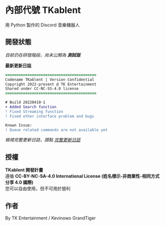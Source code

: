 # 內部代號 TKablent
用 Python 製作的 Discord 音樂機器人
## 開發狀態
*目前仍在研發階段，尚未公開為 **測試版***  
  
**最新更新日誌**
```diff
=========================================
Codename TKablent | Version Confidential
Copyright 2022-present @ TK Entertainment
Shared under CC-NC-SS-4.0 license
=========================================

# Build 20220410-1
+ Added Search function
! Fixed Streaming function
! Fixed other interface problem and bugs

Known Issue:
! Queue related commands are not available yet
```  
*檢視完整更新日誌，請點 [完整更新日誌](https://github.com/TK-Entertainment/tkablent/blob/main/CHANGELOG.md)*
## 授權
**TKablent 開發計畫**  
遵循 **CC-BY-NC-SA-4.0 International License (姓名標示-非商業性-相同方式分享 4.0 國際)**  
您可以自由使用，但不可用於營利
## 作者
By TK Entertainment / Kevinowo GrandTiger
